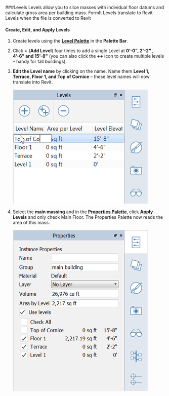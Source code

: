 ###Levels
Levels allow you to slice masses with individual floor datums and calculate gross area per building mass. FormIt Levels translate to Revit Levels when the file is converted to Revit

#### Create, Edit, and Apply Levels
1. Create levels using the [**Level Palette**](../formit-introduction/tool-bars.md) in the **Palette Bar**.


2. Click **+** (**Add Level**) four times to add a single Level at **0’-0", 2'-2" , 4’-6" **and** 15’-8"** (you can also click the **++** icon to create multiple levels – handy for tall buildings).

3. **Edit the Level name** by clicking on the name. Name them **Level 1, Terrace, Floor 1, **and** Top of Cornice** – these level names will now translate into Revit.

    ![](./images/9e8a88d9-1eef-4f5e-9061-5aa8f5319067.png)

4. Select the **main massing** and in the [**Properties Palette**](../formit-introduction/tool-bars.md), click **Apply Levels** and only check Main Floor. The Properties Palette now reads the area of this mass.

    ![](./images/8b2036b8-b627-44a2-ada8-b901cdb380d2.png)